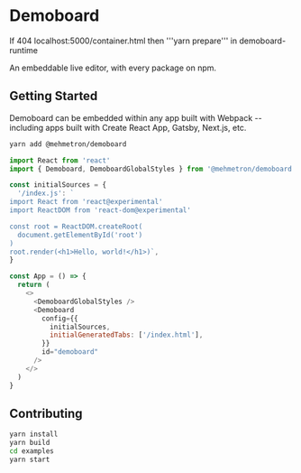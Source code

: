 Demoboard
=========

If 404 localhost:5000/container.html then '''yarn prepare''' in demoboard-runtime


An embeddable live editor, with every package on npm.


Getting Started
---------------

Demoboard can be embedded within any app built with Webpack -- including apps built with Create React App, Gatsby, Next.js, etc.

```bash
yarn add @mehmetron/demoboard
```

```js
import React from 'react'
import { Demoboard, DemoboardGlobalStyles } from '@mehmetron/demoboard'

const initialSources = {
  '/index.js': `
import React from 'react@experimental'
import ReactDOM from 'react-dom@experimental'

const root = ReactDOM.createRoot(
  document.getElementById('root')
)
root.render(<h1>Hello, world!</h1>)`,
}

const App = () => {
  return (
    <>
      <DemoboardGlobalStyles />
      <Demoboard
        config={{
          initialSources,
          initialGeneratedTabs: ['/index.html'],
        }}
        id="demoboard"
      />
    </>
  )
}
```



Contributing
------------

```bash
yarn install
yarn build
cd examples
yarn start
```